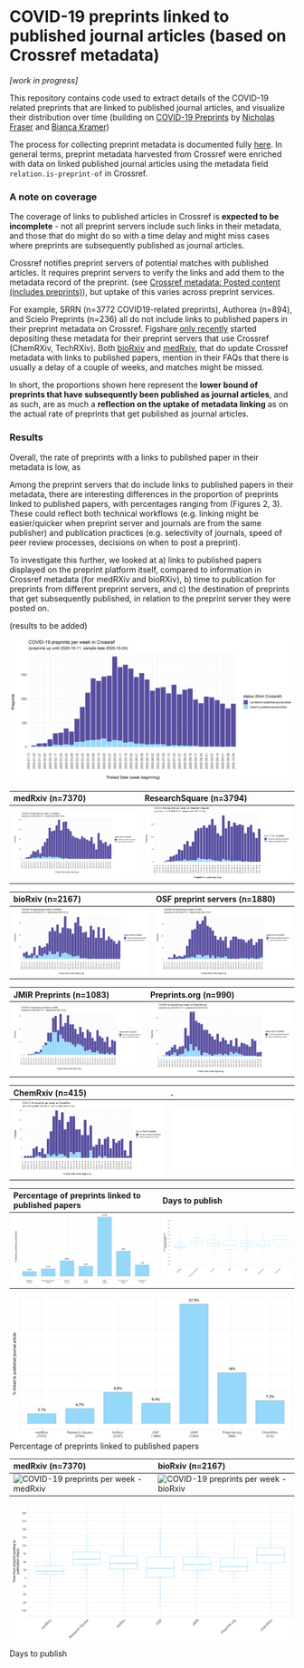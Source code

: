 # COVID-19 preprints linked to published journal articles (based on Crossref metadata)

*[work in progress]*

This repository contains code used to extract details of the COVID-19 related preprints that are linked to published journal articles, and visualize their distribution over time (building on [COVID-19 Preprints](https://github.com/nicholasmfraser/covid19_preprints) by [Nicholas Fraser](https://orcid.org/0000-0002-7582-6339) and [Bianca Kramer](https://orcid.org/0000-0002-5965-6560))


The process for collecting preprint metadata is documented fully [here](covid19_preprints_published.Rmd). In general terms, preprint metadata harvested from Crossref were enriched with data on linked published journal articles using the metadata field `relation.is-preprint-of` in Crossref.  

### A note on coverage
The coverage of links to published articles in Crossref is **expected to be incomplete** - not all preprint servers include such links in their metadata, and those that do might do so with a time delay and might miss cases where preprints are subsequently published as journal articles. 

Crossref notifies preprint servers of potential matches with published articles. It requires preprint servers to verify the links and add them to the metadata record of the preprint. 
(see [Crossref metadata: Posted content (includes preprints)](https://support.crossref.org/hc/en-us/articles/213126346-Posted-content-includes-preprints#assoc)), but uptake of this varies across preprint services.

For example, SRRN (n=3772 COVID19-related preprints), Authorea (n=894), and Scielo Preprints (n=236) all do not include links to published papers in their preprint metadata on Crossref. Figshare [only recently](https://twitter.com/figshare/status/1277516684358803461) started depositing these metadata for their preprint servers that use Crossref (ChemRXiv, TechRXiv). Both [bioRxiv](https://www.biorxiv.org/about/FAQ) and [medRxiv](https://www.medrxiv.org/about/FAQ), that do update Crossref metadata with links to published papers, mention in their FAQs that there is usually a delay of a couple of weeks, and matches might be missed. 

In short, the proportions shown here represent the **lower bound of preprints that have subsequently been published as journal articles**, and as such, are as much a **reflection on the uptake of metadata linking** as on the actual rate of preprints that get published as journal articles.

### Results
Overall, the rate of preprints with a links to published paper in their metadata is low,  as  

Among the preprint servers that do include links to published papers in their metadata, there are interesting differences in the proportion of preprints linked to published papers, with percentages ranging from  (Figures 2, 3). These could reflect both technical workflows (e.g. linking  might be easier/quicker when preprint server and journals are from the same publisher) and publication practices (e.g. selectivity of journals, speed of peer review processes, decisions on when to post a preprint).

To investigate this further, we looked at a) links to published papers displayed on the preprint platform itself, compared to information in Crossref metadata (for medRXiv and bioRXiv), b) time to publication for preprints from different preprint servers, and c) the destination of preprints that get subsequently published, in relation to the preprint server they were posted on. 

(results to be added)

![](outputs/figures/preprints_published/covid19_preprints_published_week.png)




medRxiv (n=7370) | ResearchSquare (n=3794)
:--------------------------|:----------------------------|
![COVID-19 preprints per week - medRxiv](outputs/figures/preprints_published/covid19_preprints_published_medRxiv_week.png) | ![COVID-19 preprints per week - ResearchSquare](outputs/figures/preprints_published/covid19_preprints_published_Research%20Square_week.png)

bioRxiv (n=2167) | OSF preprint servers (n=1880)
:--------------------------|:----------------------------|
![COVID-19 preprints per week - bioRxiv](outputs/figures/preprints_published/covid19_preprints_published_bioRxiv_week.png) | ![COVID-19 preprints per week - OSF](outputs/figures/preprints_published/covid19_preprints_published_OSF_week.png)

JMIR Preprints (n=1083) | Preprints.org (n=990)
:--------------------------|:----------------------------|
![COVID-19 preprints per week - JMIR](outputs/figures/preprints_published/covid19_preprints_published_JMIR_week.png) | ![COVID-19 preprints per week - Preprints.org](outputs/figures/preprints_published/covid19_preprints_published_Preprints.org_week.png)

ChemRxiv (n=415) | .
:--------------------------|:----------------------------|
![COVID-19 preprints per week - ChemRXiv](outputs/figures/preprints_published/covid19_preprints_published_ChemRxiv_week.png) | ![empty](outputs/figures/preprints_published/empty.png)


Percentage of preprints linked to published papers | Days to publish
:--------------------------|:----------------------------|
![percentage of preprints linked to published papers](outputs/figures/preprints_published/covid19_preprints_published_percentage.png) | ![days to publish](outputs/figures/days_to_publish/days_to_publish_sources.png)

![percentage of preprints linked to published papers](outputs/figures/preprints_published/covid19_preprints_published_percentage.png)
Percentage of preprints linked to published papers

medRxiv (n=7370) | bioRxiv (n=2167)
:--------------------------|:----------------------------|
![COVID-19 preprints per week - medRxiv](outputs/figures/CHSL_comparison/covid19_preprints_published_compare_Crossref_medRxiv_week) | ![COVID-19 preprints per week - bioRxiv](outputs/figures/preprints_published/CHSL_comparison/covid19_preprints_published_compare_Crossref_bioRxiv_week)

![days to publish](outputs/figures/days_to_publish/days_to_publish_sources.png)
Days to publish


